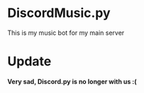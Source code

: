 # DiscordMusic.py
This is my music bot for my main server

# Update
#### Very sad, Discord.py is no longer with us :(
